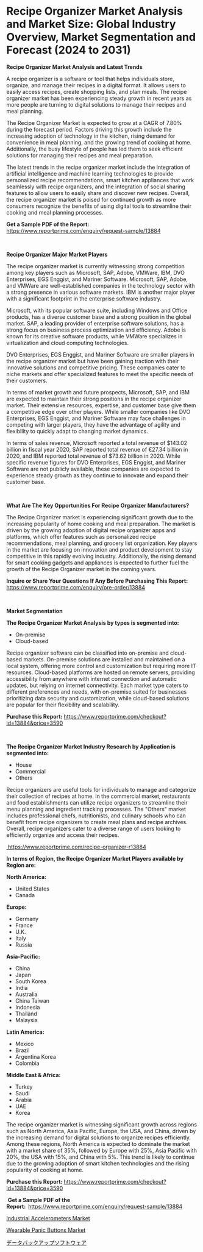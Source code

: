<p><h1>Recipe Organizer Market Analysis and Market Size: Global Industry Overview, Market Segmentation and Forecast (2024 to 2031)</h1></p><p><strong>Recipe Organizer Market Analysis and Latest Trends</strong></p>
<p><p>A recipe organizer is a software or tool that helps individuals store, organize, and manage their recipes in a digital format. It allows users to easily access recipes, create shopping lists, and plan meals. The recipe organizer market has been experiencing steady growth in recent years as more people are turning to digital solutions to manage their recipes and meal planning.</p><p>The Recipe Organizer Market is expected to grow at a CAGR of 7.80% during the forecast period. Factors driving this growth include the increasing adoption of technology in the kitchen, rising demand for convenience in meal planning, and the growing trend of cooking at home. Additionally, the busy lifestyle of people has led them to seek efficient solutions for managing their recipes and meal preparation.</p><p>The latest trends in the recipe organizer market include the integration of artificial intelligence and machine learning technologies to provide personalized recipe recommendations, smart kitchen appliances that work seamlessly with recipe organizers, and the integration of social sharing features to allow users to easily share and discover new recipes. Overall, the recipe organizer market is poised for continued growth as more consumers recognize the benefits of using digital tools to streamline their cooking and meal planning processes.</p></p>
<p><strong>Get a Sample PDF of the Report:&nbsp;</strong> <a href="https://www.reportprime.com/enquiry/request-sample/13884">https://www.reportprime.com/enquiry/request-sample/13884</a></p>
<p>&nbsp;</p>
<p><strong>Recipe Organizer Major Market Players</strong></p>
<p><p>The recipe organizer market is currently witnessing strong competition among key players such as Microsoft, SAP, Adobe, VMWare, IBM, DVO Enterprises, EGS Enggist, and Mariner Software. Microsoft, SAP, Adobe, and VMWare are well-established companies in the technology sector with a strong presence in various software markets. IBM is another major player with a significant footprint in the enterprise software industry.</p><p>Microsoft, with its popular software suite, including Windows and Office products, has a diverse customer base and a strong position in the global market. SAP, a leading provider of enterprise software solutions, has a strong focus on business process optimization and efficiency. Adobe is known for its creative software products, while VMWare specializes in virtualization and cloud computing technologies.</p><p>DVO Enterprises, EGS Enggist, and Mariner Software are smaller players in the recipe organizer market but have been gaining traction with their innovative solutions and competitive pricing. These companies cater to niche markets and offer specialized features to meet the specific needs of their customers.</p><p>In terms of market growth and future prospects, Microsoft, SAP, and IBM are expected to maintain their strong positions in the recipe organizer market. Their extensive resources, expertise, and customer base give them a competitive edge over other players. While smaller companies like DVO Enterprises, EGS Enggist, and Mariner Software may face challenges in competing with larger players, they have the advantage of agility and flexibility to quickly adapt to changing market dynamics.</p><p>In terms of sales revenue, Microsoft reported a total revenue of $143.02 billion in fiscal year 2020, SAP reported total revenue of €27.34 billion in 2020, and IBM reported total revenue of $73.62 billion in 2020. While specific revenue figures for DVO Enterprises, EGS Enggist, and Mariner Software are not publicly available, these companies are expected to experience steady growth as they continue to innovate and expand their customer base.</p></p>
<p>&nbsp;</p>
<p><strong>What Are The Key Opportunities For Recipe Organizer Manufacturers?</strong></p>
<p><p>The Recipe Organizer market is experiencing significant growth due to the increasing popularity of home cooking and meal preparation. The market is driven by the growing adoption of digital recipe organizer apps and platforms, which offer features such as personalized recipe recommendations, meal planning, and grocery list organization. Key players in the market are focusing on innovation and product development to stay competitive in this rapidly evolving industry. Additionally, the rising demand for smart cooking gadgets and appliances is expected to further fuel the growth of the Recipe Organizer market in the coming years.</p></p>
<p><strong>Inquire or Share Your Questions If Any Before Purchasing This Report:</strong> <a href="https://www.reportprime.com/enquiry/pre-order/13884">https://www.reportprime.com/enquiry/pre-order/13884</a></p>
<p>&nbsp;</p>
<p><strong>Market Segmentation</strong></p>
<p><strong>The Recipe Organizer Market Analysis by types is segmented into:</strong></p>
<p><ul><li>On-premise</li><li>Cloud-based</li></ul></p>
<p><p>Recipe organizer software can be classified into on-premise and cloud-based markets. On-premise solutions are installed and maintained on a local system, offering more control and customization but requiring more IT resources. Cloud-based platforms are hosted on remote servers, providing accessibility from anywhere with internet connection and automatic updates, but relying on internet connectivity. Each market type caters to different preferences and needs, with on-premise suited for businesses prioritizing data security and customization, while cloud-based solutions are popular for their flexibility and scalability.</p></p>
<p><strong>Purchase this Report:&nbsp;</strong><a href="https://www.reportprime.com/checkout?id=13884&price=3590">https://www.reportprime.com/checkout?id=13884&price=3590</a></p>
<p>&nbsp;</p>
<p><strong>The Recipe Organizer Market Industry Research by Application is segmented into:</strong></p>
<p><ul><li>House</li><li>Commercial</li><li>Others</li></ul></p>
<p><p>Recipe organizers are useful tools for individuals to manage and categorize their collection of recipes at home. In the commercial market, restaurants and food establishments can utilize recipe organizers to streamline their menu planning and ingredient tracking processes. The "Others" market includes professional chefs, nutritionists, and culinary schools who can benefit from recipe organizers to create meal plans and recipe archives. Overall, recipe organizers cater to a diverse range of users looking to efficiently organize and access their recipes.</p></p>
<p><a href="https://www.reportprime.com/recipe-organizer-r13884">&nbsp;https://www.reportprime.com/recipe-organizer-r13884</a></p>
<p><strong>In terms of Region, the Recipe Organizer Market Players available by Region are:</strong></p>
<p>
    <p> <strong> North America: </strong>
        <ul>
            <li>United States</li>
            <li>Canada</li>
        </ul>
        </p> 
    <p> <strong> Europe: </strong>
        <ul>
            <li>Germany</li>
            <li>France</li>
            <li>U.K.</li>
            <li>Italy</li>
            <li>Russia</li>
        </ul>
        </p> 
    <p> <strong> Asia-Pacific: </strong>
        <ul>
            <li>China</li>
            <li>Japan</li>
            <li>South Korea</li>
            <li>India</li>
            <li>Australia</li>
            <li>China Taiwan</li>
            <li>Indonesia</li>
            <li>Thailand</li>
            <li>Malaysia</li>
        </ul>
        </p> 
    <p> <strong> Latin America: </strong>
        <ul>
            <li>Mexico</li>
            <li>Brazil</li>
            <li>Argentina Korea</li>
            <li>Colombia</li>
        </ul>
        </p> 
    <p> <strong> Middle East & Africa: </strong>
        <ul>
            <li>Turkey</li>
            <li>Saudi</li>
            <li>Arabia</li>
            <li>UAE</li>
            <li>Korea</li>
        </ul>
    </p>
    </p>
<p><p>The recipe organizer market is witnessing significant growth across regions such as North America, Asia Pacific, Europe, the USA, and China, driven by the increasing demand for digital solutions to organize recipes efficiently. Among these regions, North America is expected to dominate the market with a market share of 35%, followed by Europe with 25%, Asia Pacific with 20%, the USA with 15%, and China with 5%. This trend is likely to continue due to the growing adoption of smart kitchen technologies and the rising popularity of cooking at home.</p></p>
<p><strong>Purchase this Report: </strong><a href="https://www.reportprime.com/checkout?id=13884&price=3590">https://www.reportprime.com/checkout?id=13884&price=3590</a></p>
<p>&nbsp;<strong>Get a Sample PDF of the Report:&nbsp;&nbsp;</strong><a href="https://www.reportprime.com/enquiry/request-sample/13884">https://www.reportprime.com/enquiry/request-sample/13884</a></p>
<p><strong></strong></p>
<p><p><a href="https://forested-sushi-9b0.notion.site/Industrial-Accelerometers-Market-Competitive-Analysis-Market-Trends-and-Forecast-to-2031-1c0291afd26147ee832cf15bf924914c">Industrial Accelerometers Market</a></p><p><a href="https://lydian-appliance-61d.notion.site/Wearable-Panic-Buttons-Market-Size-Reveals-the-Best-Marketing-Channels-In-Global-Industry-76b27af4312e4feaa356f3eea3c40e2c">Wearable Panic Buttons Market</a></p><p><a href="https://github.com/JacksonWiza1924/Market-Research-Report-List-1/blob/main/904078824866.md">データバックアップソフトウェア</a></p></p>